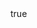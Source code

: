 ---
info:
  name: T-62 obr 1975
  image: /img/vehicle/tank/ussr/9_t-62_obr1975.png
  class: "ОБТ: 40$ и менее"
  country: СССР
  cost: 35
  year: 1975

body:
  hp: 10
  armor_front: 10
  armor_side: 3
  armor_rear: 2
  armor_top: 2
  size: Средний
  stealth: Плохо
  optics: Плохо
  speed: 50
  speed_road: 110
  fuel: 1360
  autonomy: 550

main_gun:
  name: 2A20
  attr_kin: true
  attr_fg: true
  ammo: 34
  range_ground: 2100
  accuracy: 45
  stabilizer: 15
  ap_power: 13
  he_power: 3
  suppression: 133
  rate_of_fire: 6
  
mmg:
  name: DShK
  ammo: 1000
  range_ground: 1050
  range_helicopters: 875
  accuracy: 10
  stabilizer: 5
  he_power: 0.75
  suppression: 90
  rate_of_fire: 652
---